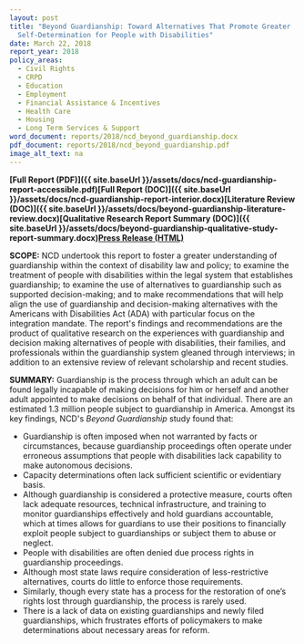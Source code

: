 ```yaml
---
layout: post
title: "Beyond Guardianship: Toward Alternatives That Promote Greater
  Self-Determination for People with Disabilities"
date: March 22, 2018
report_year: 2018
policy_areas:
  - Civil Rights
  - CRPD
  - Education
  - Employment
  - Financial Assistance & Incentives
  - Health Care
  - Housing
  - Long Term Services & Support
word_document: reports/2018/ncd_beyond_guardianship.docx
pdf_document: reports/2018/ncd_beyond_guardianship.pdf
image_alt_text: na
---
```



**[Full Report (PDF)]({{ site.baseUrl }}/assets/docs/ncd-guardianship-report-accessible.pdf)****[Full Report (DOC)]({{ site.baseUrl }}/assets/docs/ncd-guardianship-report-interior.docx)****[Literature Review (DOC)]({{ site.baseUrl }}/assets/docs/beyond-guardianship-literature-review.docx)****[Qualitative Research Report Summary (DOC)]({{ site.baseUrl }}/assets/docs/beyond-guardianship-qualitative-study-report-summary.docx)****[Press Release (HTML)](https://ncd.gov/newsroom/2018/federal-report-examines-guardianships)**

**SCOPE:** NCD undertook this report to foster a greater understanding of guardianship within the context of disability law and policy; to examine the treatment of people with disabilities within the legal system that establishes guardianship; to examine the use of alternatives to guardianship such as supported decision-making; and to make recommendations that will help align the use of guardianship and decision-making alternatives with the Americans with Disabilities Act (ADA) with particular focus on the integration mandate. The report's findings and recommendations are the product of qualitative research on the experiences with guardianship and decision making alternatives of people with disabilities, their families, and professionals within the guardianship system gleaned through interviews; in addition to an extensive review of relevant scholarship and recent studies.

**SUMMARY:** Guardianship is the process through which an adult can be found legally incapable of making decisions for him or herself and another adult appointed to make decisions on behalf of that individual. There are an estimated 1.3 million people subject to guardianship in America. Amongst its key findings, NCD's *Beyond Guardianship* study found that:

* Guardianship is often imposed when not warranted by facts or circumstances, because guardianship proceedings often operate under erroneous assumptions that people with disabilities lack capability to make autonomous decisions.
* Capacity determinations often lack sufficient scientific or evidentiary basis.
* Although guardianship is considered a protective measure, courts often lack adequate resources, technical infrastructure, and training to monitor guardianships effectively and hold guardians accountable, which at times allows for guardians to use their positions to financially exploit people subject to guardianships or subject them to abuse or neglect.
* People with disabilities are often denied due process rights in guardianship proceedings. 
* Although most state laws require consideration of less-restrictive alternatives, courts do little to enforce those requirements.
* Similarly, though every state has a process for the restoration of one’s rights lost through guardianship, the process is rarely used.
* There is a lack of data on existing guardianships and newly filed guardianships, which frustrates efforts of policymakers to make determinations about necessary areas for reform.